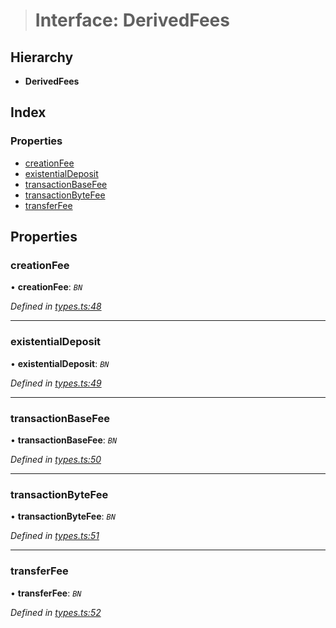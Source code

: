 > # Interface: DerivedFees

## Hierarchy

* **DerivedFees**

## Index

### Properties

* [creationFee](_types_.derivedfees.md#creationfee)
* [existentialDeposit](_types_.derivedfees.md#existentialdeposit)
* [transactionBaseFee](_types_.derivedfees.md#transactionbasefee)
* [transactionByteFee](_types_.derivedfees.md#transactionbytefee)
* [transferFee](_types_.derivedfees.md#transferfee)

## Properties

###  creationFee

• **creationFee**: *`BN`*

*Defined in [types.ts:48](https://github.com/polkadot-js/api/blob/1525d64/packages/api-derive/src/types.ts#L48)*

___

###  existentialDeposit

• **existentialDeposit**: *`BN`*

*Defined in [types.ts:49](https://github.com/polkadot-js/api/blob/1525d64/packages/api-derive/src/types.ts#L49)*

___

###  transactionBaseFee

• **transactionBaseFee**: *`BN`*

*Defined in [types.ts:50](https://github.com/polkadot-js/api/blob/1525d64/packages/api-derive/src/types.ts#L50)*

___

###  transactionByteFee

• **transactionByteFee**: *`BN`*

*Defined in [types.ts:51](https://github.com/polkadot-js/api/blob/1525d64/packages/api-derive/src/types.ts#L51)*

___

###  transferFee

• **transferFee**: *`BN`*

*Defined in [types.ts:52](https://github.com/polkadot-js/api/blob/1525d64/packages/api-derive/src/types.ts#L52)*